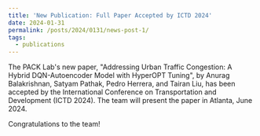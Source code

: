 ```yaml
---
title: 'New Publication: Full Paper Accepted by ICTD 2024'
date: 2024-01-31
permalink: /posts/2024/0131/news-post-1/
tags:
  - publications
---
```


The PACK Lab's new paper, "Addressing Urban Traffic Congestion: A Hybrid DQN-Autoencoder Model with HyperOPT Tuning", by Anurag Balakrishnan, Satyam Pathak, Pedro Herrera, and Tairan Liu, has been accepted by the International Conference on Transportation and Development (ICTD 2024). The team will present the paper in Atlanta, June 2024.

Congratulations to the team!

